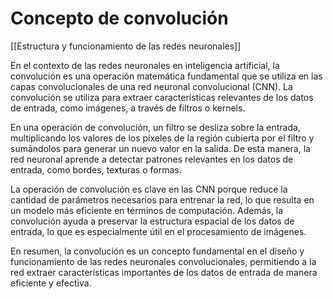 # Concepto de convolución

[[Estructura y funcionamiento de las  redes neuronales]]

En el contexto de las redes neuronales en inteligencia artificial, la convolución es una operación matemática fundamental que se utiliza en las capas convolucionales de una red neuronal convolucional (CNN). La convolución se utiliza para extraer características relevantes de los datos de entrada, como imágenes, a través de filtros o kernels.

En una operación de convolución, un filtro se desliza sobre la entrada, multiplicando los valores de los píxeles de la región cubierta por el filtro y sumándolos para generar un nuevo valor en la salida. De esta manera, la red neuronal aprende a detectar patrones relevantes en los datos de entrada, como bordes, texturas o formas.

La operación de convolución es clave en las CNN porque reduce la cantidad de parámetros necesarios para entrenar la red, lo que resulta en un modelo más eficiente en términos de computación. Además, la convolución ayuda a preservar la estructura espacial de los datos de entrada, lo que es especialmente útil en el procesamiento de imágenes.

En resumen, la convolución es un concepto fundamental en el diseño y funcionamiento de las redes neuronales convolucionales, permitiendo a la red extraer características importantes de los datos de entrada de manera eficiente y efectiva.
